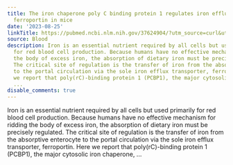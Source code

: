 ```yaml
---
title: The iron chaperone poly C binding protein 1 regulates iron efflux through intestinal
  ferroportin in mice
date: '2023-08-25'
linkTitle: https://pubmed.ncbi.nlm.nih.gov/37624904/?utm_source=curl&utm_medium=rss&utm_campaign=journals&utm_content=7603509&fc=None&ff=20230826181102&v=2.17.9.post6+86293ac
source: Blood
description: Iron is an essential nutrient required by all cells but used primarily
  for red blood cell production. Because humans have no effective mechanism for ridding
  the body of excess iron, the absorption of dietary iron must be precisely regulated.
  The critical site of regulation is the transfer of iron from the absorptive enterocyte
  to the portal circulation via the sole iron efflux transporter, ferroportin. Here
  we report that poly(rC)-binding protein 1 (PCBP1), the major cytosolic iron chaperone,
  ...
disable_comments: true
---
```

Iron is an essential nutrient required by all cells but used primarily for red blood cell production. Because humans have no effective mechanism for ridding the body of excess iron, the absorption of dietary iron must be precisely regulated. The critical site of regulation is the transfer of iron from the absorptive enterocyte to the portal circulation via the sole iron efflux transporter, ferroportin. Here we report that poly(rC)-binding protein 1 (PCBP1), the major cytosolic iron chaperone, ...